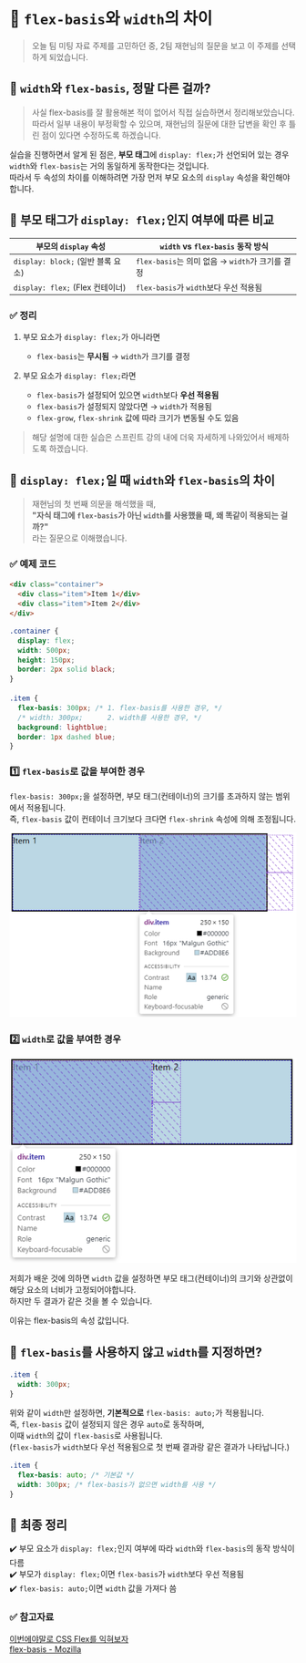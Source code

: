 # 🎨 `flex-basis`와 `width`의 차이

> 오늘 팀 미팅 자료 주제를 고민하던 중, 2팀 재현님의 질문을 보고 이 주제를 선택하게 되었습니다.

## 🎯 `width`와 `flex-basis`, 정말 다른 걸까?

> 사실 flex-basis를 잘 활용해본 적이 없어서 직접 실습하면서 정리해보았습니다.<br/>
> 따라서 일부 내용이 부정확할 수 있으며, 재현님의 질문에 대한 답변을 확인 후 틀린 점이 있다면 수정하도록 하겠습니다.

실습을 진행하면서 알게 된 점은, **부모 태그**에 `display: flex;`가 선언되어 있는 경우 `width`와 `flex-basis`는 거의 동일하게 동작한다는 것입니다.<br/>
따라서 두 속성의 차이를 이해하려면 가장 먼저 부모 요소의 `display` 속성을 확인해야 합니다.

## 📌 부모 태그가 `display: flex;`인지 여부에 따른 비교

| 부모의 `display` 속성              | `width` vs `flex-basis` 동작 방식                |
| ---------------------------------- | ------------------------------------------------ |
| `display: block;` (일반 블록 요소) | `flex-basis`는 의미 없음 → `width`가 크기를 결정 |
| `display: flex;` (Flex 컨테이너)   | `flex-basis`가 `width`보다 우선 적용됨           |

### ✅ 정리

1.  부모 요소가 `display: flex;`가 아니라면

    - `flex-basis`는 **무시됨** → `width`가 크기를 결정

2.  부모 요소가 `display: flex;`라면

    - `flex-basis`가 설정되어 있으면 `width`보다 **우선 적용됨**
    - `flex-basis`가 설정되지 않았다면 → `width`가 적용됨
    - `flex-grow`, `flex-shrink` 값에 따라 크기가 변동될 수도 있음

> 해당 설명에 대한 실습은 스프린트 강의 내에 더욱 자세하게 나와있어서 배제하도록 하겠습니다.

## 📌 `display: flex;`일 때 `width`와 `flex-basis`의 차이

> 재현님의 첫 번째 의문을 해석했을 때, <br/> **"자식 태그에 `flex-basis`가 아닌 `width`를 사용했을 때, 왜 똑같이 적용되는 걸까?"** <br/>
> 라는 질문으로 이해했습니다.

### ✅ 예제 코드

```html
<div class="container">
  <div class="item">Item 1</div>
  <div class="item">Item 2</div>
</div>
```

```css
.container {
  display: flex;
  width: 500px;
  height: 150px;
  border: 2px solid black;
}

.item {
  flex-basis: 300px; /* 1. flex-basis를 사용한 경우, */
  /* width: 300px;      2. width를 사용한 경우, */
  background: lightblue;
  border: 1px dashed blue;
}
```

### 1️⃣ `flex-basis`로 값을 부여한 경우

`flex-basis: 300px;`을 설정하면, 부모 태그(컨테이너)의 크기를 초과하지 않는 범위에서 적용됩니다.<br/>
즉, `flex-basis` 값이 컨테이너 크기보다 크다면 `flex-shrink` 속성에 의해 조정됩니다.

![flex-basis를 사용해 값을 부여한 경우](../img/05/01.png)

### 2️⃣ `width`로 값을 부여한 경우

![width를 사용해 값을 부여한 경우](../img/05/02.png)

저희가 배운 것에 의하면 `width` 값을 설정하면 부모 태그(컨테이너)의 크기와 상관없이 해당 요소의 너비가 고정되어야합니다.<br/>
하지만 두 결과가 같은 것을 볼 수 있습니다.<br/>

이유는 flex-basis의 속성 값입니다.

## 📌 `flex-basis`를 사용하지 않고 `width`를 지정하면?

```css
.item {
  width: 300px;
}
```

위와 같이 `width`만 설정하면, **기본적으로** `flex-basis: auto;`가 적용됩니다.<br/>
즉, `flex-basis` 값이 설정되지 않은 경우 `auto`로 동작하며,<br/>
이때 `width`의 값이 `flex-basis`로 사용됩니다.<br/>
(`flex-basis`가 `width`보다 우선 적용됨으로 첫 번째 결과랑 같은 결과가 나타납니다.)

```css
.item {
  flex-basis: auto; /* 기본값 */
  width: 300px; /* flex-basis가 없으면 width를 사용 */
}
```

## 🚀 최종 정리

✔️ 부모 요소가 `display: flex;`인지 여부에 따라 `width`와 `flex-basis`의 동작 방식이 다름<br/>
✔️ 부모가 `display: flex;`이면 `flex-basis`가 `width`보다 우선 적용됨<br/>
✔️ `flex-basis: auto;`이면 `width` 값을 가져다 씀

### ✅ 참고자료

[이번에야말로 CSS Flex를 익혀보자](https://studiomeal.com/archives/197) <br/>
[flex-basis - Mozilla](https://developer.mozilla.org/ko/docs/Web/CSS/flex-basis)<br/>
